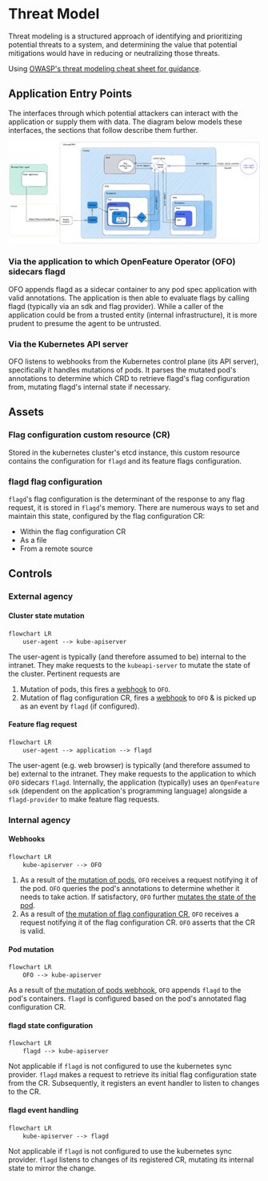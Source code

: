 # Threat Model

Threat modeling is a structured approach of identifying and prioritizing potential threats to a system, and determining the value that potential mitigations would have in reducing or neutralizing those threats.

Using [OWASP's threat modeling cheat sheet for guidance](https://cheatsheetseries.owasp.org/cheatsheets/Threat_Modeling_Cheat_Sheet.html).

## Application Entry Points

The interfaces through which potential attackers can interact with the application or supply them with data.
The diagram below models these interfaces, the sections that follow describe them further.

<img src="../images/ofo_threat_model.png" alt="Diagram of OFO threat model">

### Via the application to which OpenFeature Operator (OFO) sidecars flagd

OFO appends flagd as a sidecar container to any pod spec application with valid annotations. The application is then able to evaluate flags by calling flagd (typically via an sdk and flag provider). While a caller of the application could be from a trusted entity (internal infrastructure), it is more prudent to presume the agent to be untrusted.

### Via the Kubernetes API server

OFO listens to webhooks from the Kubernetes control plane (its API server), specifically it handles mutations of pods.
It parses the mutated pod's annotations to determine which CRD to retrieve flagd's flag configuration from, mutating flagd's internal state if necessary.

## Assets

### Flag configuration custom resource (CR)

Stored in the kubernetes cluster's etcd instance, this custom resource contains the configuration for `flagd` and its feature flags configuration.

### flagd flag configuration

`flagd`'s flag configuration is the determinant of the response to any flag request, it is stored in `flagd`'s memory.
There are numerous ways to set and maintain this state, configured by the flag configuration CR:
- Within the flag configuration CR 
- As a file
- From a remote source

## Controls

### External agency

#### Cluster state mutation

```mermaid
flowchart LR
    user-agent --> kube-apiserver
```

The user-agent is typically (and therefore assumed to be) internal to the intranet. They make requests to the `kubeapi-server` to mutate the state of the cluster.
Pertinent requests are
1. Mutation of pods, this fires a [webhook](#webhooks) to `OFO`.
2. Mutation of flag configuration CR, fires a [webhook](#webhooks) to `OFO` & is picked up as an event by `flagd` (if configured).

#### Feature flag request

```mermaid
flowchart LR
    user-agent --> application --> flagd
```

The user-agent (e.g. web browser) is typically (and therefore assumed to be) external to the intranet. They make requests to the application to which `OFO` sidecars `flagd`. Internally, the application (typically) uses an `OpenFeature sdk` (dependent on the application's programming language) alongside a `flagd-provider` to make feature flag requests.

### Internal agency

#### Webhooks

```mermaid
flowchart LR
    kube-apiserver --> OFO
```

1. As a result of [the mutation of pods](#cluster-state-mutation), `OFO` receives a request notifying it of the pod. `OFO` queries the pod's annotations to determine whether it needs to take action. If satisfactory, `OFO` further [mutates the state of the pod](#pod-mutation).
2. As a result of [the mutation of flag configuration CR](#cluster-state-mutation), `OFO` receives a request notifying it of the flag configuration CR. `OFO` asserts that the CR is valid.

#### Pod mutation

```mermaid
flowchart LR
    OFO --> kube-apiserver
```

As a result of [the mutation of pods webhook](#webhooks), `OFO` appends `flagd` to the pod's containers. `flagd` is configured based on the pod's annotated flag configuration CR.

#### flagd state configuration

```mermaid
flowchart LR
    flagd --> kube-apiserver
```

Not applicable if `flagd` is not configured to use the kubernetes sync provider.
`flagd` makes a request to retrieve its initial flag configuration state from the CR. Subsequently, it registers an event handler to listen to changes to the CR.

#### flagd event handling

```mermaid
flowchart LR
    kube-apiserver --> flagd
```

Not applicable if `flagd` is not configured to use the kubernetes sync provider.
`flagd` listens to changes of its registered CR, mutating its internal state to mirror the change.

